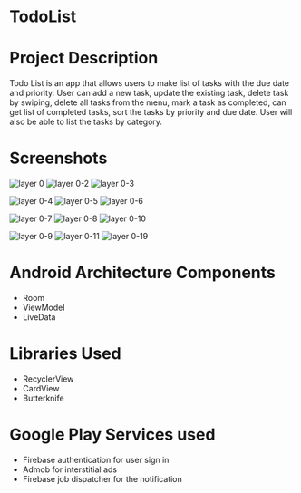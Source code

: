 # TodoList
# Project Description
Todo List is an app that allows users to make list of tasks with the due date and priority. User can add a new task, update the existing task, delete task by swiping, delete all tasks from the menu, mark a task as completed, can get list of completed tasks, sort the tasks by priority and due date. User will also be able to list the tasks by category.
# Screenshots
![layer 0](https://user-images.githubusercontent.com/8518978/47373592-2b172b80-d6ba-11e8-9ca9-dbb607ef82be.png)
![layer 0-2](https://user-images.githubusercontent.com/8518978/47373596-2ce0ef00-d6ba-11e8-8e94-09bbf46cd948.png)
![layer 0-3](https://user-images.githubusercontent.com/8518978/47373598-2eaab280-d6ba-11e8-8a9f-e3d44bcdb51f.png)

![layer 0-4](https://user-images.githubusercontent.com/8518978/47373605-30747600-d6ba-11e8-8a99-87d7f4b70242.png)
![layer 0-5](https://user-images.githubusercontent.com/8518978/47373612-323e3980-d6ba-11e8-916a-5f8c9dcfa295.png)
![layer 0-6](https://user-images.githubusercontent.com/8518978/47373615-3407fd00-d6ba-11e8-8554-1a1c47eccf13.png)

![layer 0-7](https://user-images.githubusercontent.com/8518978/47373623-35d1c080-d6ba-11e8-9581-08ad4384206a.png)
![layer 0-8](https://user-images.githubusercontent.com/8518978/47373627-379b8400-d6ba-11e8-8037-37779a7824ca.png)
![layer 0-10](https://user-images.githubusercontent.com/8518978/47373644-3a967480-d6ba-11e8-9653-141261e223e3.png)

![layer 0-9](https://user-images.githubusercontent.com/8518978/47373635-39654780-d6ba-11e8-9c6e-662440aa50b6.png)
![layer 0-11](https://user-images.githubusercontent.com/8518978/47374270-8695e900-d6bb-11e8-8c97-b0f588359145.png)
![layer 0-19](https://user-images.githubusercontent.com/8518978/47377326-efcd2a80-d6c2-11e8-832c-8e936383377f.png)
# Android Architecture Components
- Room
- ViewModel
- LiveData
# Libraries Used
- RecyclerView
- CardView
- Butterknife
# Google Play Services used
- Firebase authentication for user sign in
- Admob for interstitial ads
- Firebase job dispatcher for the notification


